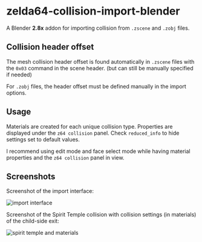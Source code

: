 # zelda64-collision-import-blender

A Blender **2.8x** addon for importing collision from `.zscene` and `.zobj` files.

## Collision header offset

The mesh collision header offset is found automatically in `.zscene` files with the `0x03` command in the scene header. (but can still be manually specified if needed)

For `.zobj` files, the header offset must be defined manually in the import options.

## Usage

Materials are created for each unique collision type. Properties are displayed under the `z64 collision` panel. Check `reduced_info` to hide settings set to default values.

I recommend using edit mode and face select mode while having material properties and the `z64 collision` panel in view.

## Screenshots

Screenshot of the import interface:

![import interface](https://421.es/doyu/1lyxei)

Screenshot of the Spirit Temple collision with collision settings (in materials) of the child-side exit:

![spirit temple and materials](https://421.es/doyu/1lyxa7)
